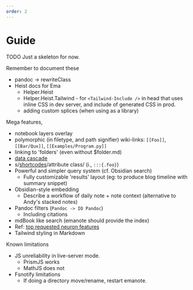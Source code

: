 ```yaml
---
order: 2
---
```


# Guide

TODO Just a skeleton for now.

Remember to document these

- pandoc -> rewriteClass
- Heist docs for Ema
  - Helper.Heist
  - Helper.Heist.Tailwind - for `<Tailwind-Include />` in head that uses inline CSS in dev server, and include of generated CSS in prod.
  - adding custom splices (when using as a library)

Mega features,

- notebook layers overlay
- polymorphic (in filetype, and path signifier) wiki-links: `[[Foo]]`, `[[Bar/Qux]]`, `[[Examples/Program.py]]`
- linking to 'folders' (even without $folder.md)
- [data cascade](https://www.11ty.dev/docs/data-cascade/)
- s/[shortcodes](https://web.dev/how-we-build-webdev-and-use-web-components/#templating)/attribute class/ (i., `:::{.foo}`)
- Powerful and simpler query system (cf. Obsidian search)
  - Fully customizable 'results' layout (eg: to produce blog timeline with summary snippet)
- Obsidian-style embedding
  - Describe a workflow of daily note + note context (alternative to Andy's stacked notes)
- Pandoc filters (`Pandoc -> IO Pandoc`)
  - Including citations
- mdBook like search (emanote should provide the index)
- Ref: [top requested neuron features](https://github.com/srid/neuron/issues?q=is%3Aissue+is%3Aopen+sort%3Areactions)
- Tailwind styling in Markdown

Known limitations

- JS unreliability in live-server mode.
	- PrismJS works
	- MathJS does not
- Fsnotify limitations
  - If doing a directory move/rename, restart emanote.